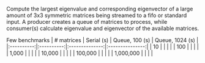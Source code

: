 Compute the largest eigenvalue and corresponding eigenvector of a large amount of 3x3 symmetric matrices being streamed to a fifo or standard input.
A producer creates a queue of matrices to process, while consumer(s) calculate eigenvalue and eigenvector of the available matrices.

Few benchmarks
| # matrices | Serial (s) | Queue, 100 (s) | Queue, 1024 (s) |
|:----------:|:----------:|:--------------:|:---------------:|
| 10 	     |            |                |                 |
| 100 	     |            |                |                 |
| 1,000      |            |                |                 |
| 10,000     |            |                |                 |
| 100,000    |            |                |                 |
| 1,000,000  |            |                |                 |

